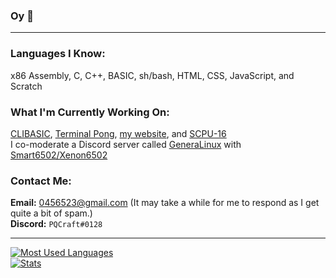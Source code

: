 ### Oy 👋

---

### **Languages I Know:** <br>
x86 Assembly, C, C++, BASIC, sh/bash, HTML, CSS, JavaScript, and Scratch<br>
### **What I'm Currently Working On:** <br>
[CLIBASIC](https://github.com/PQCraft/clibasic), [Terminal Pong](https://github.com/PQCraft/terminal-pong), [my website](https://pqcraft.github.io), and [SCPU-16](https://scratch.mit.edu/projects/425617355)<br>
I co-moderate a Discord server called [GeneraLinux](https://discord.gg/3Yh6JERUx2) with [Smart6502/Xenon6502](http://github.com/smart6502)<br>
### **Contact Me:** <br>
**Email:** [0456523@gmail.com](mailto:0456523@gmail.com) (It may take a while for me to respond as I get quite a bit of spam.)<br>
**Discord:** `PQCraft#0128`<br>

---

[
![Most Used Languages](https://github-readme-stats.vercel.app/api/top-langs/?username=pqcraft&layout=compact&theme=github_dark&hide_border=true)<br>
![Stats](https://github-readme-stats.vercel.app/api?username=pqcraft&show_icons=true&theme=github_dark&hide_border=true)
](https://github.com/PQCraft)
